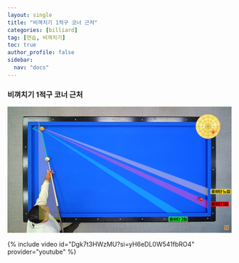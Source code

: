 ```yaml
---
layout: single
title: "비껴치기 1적구 코너 근처"
categories: [billiard]
tag: [연습, 비껴치기]
toc: true
author_profile: false
sidebar:
  nav: "docs"
---
```


### 비껴치기 1적구 코너 근처

[![비껴치기 1적구 코너 근처](/images/%EC%98%86%EB%8F%8C%EB%A6%AC%EA%B8%B0%20%EB%A7%A4%EC%9A%B0%20%EC%A2%81%EC%9D%80%20%EB%92%A4%EB%8F%8C%EB%A6%AC%EA%B8%B0%20%EC%9D%91%EC%9A%A9.png)](https://1drv.ms/p/s!AuJKpwyYpUY9-3aTB9Mq2-tO642W?e=2gHhmH)

{% include video id="Dgk7t3HWzMU?si=yH6eDL0W541fbRO4" provider="youtube" %}
